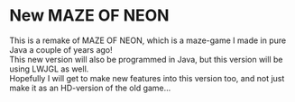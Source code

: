 # New MAZE OF NEON
This is a remake of MAZE OF NEON, which is a maze-game I made in pure Java a couple of years ago!
<br />
This new version will also be programmed in Java, but this version will be using LWJGL as well.
<br />
Hopefully I will get to make new features into this version too, and not just make it as an HD-version of the old game...
